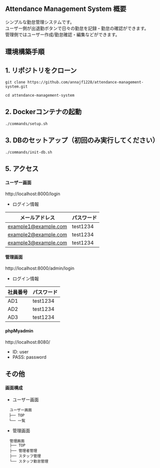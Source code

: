 ## Attendance Management System 概要
シンプルな勤怠管理システムです。<br>
ユーザー側が出退勤ボタンで日々の勤怠を記録・勤怠の確認ができます。 <br>
管理側ではユーザー作成/勤怠確認・編集などができます。

## 環境構築手順

## 1. リポジトリをクローン
```
git clone https://github.com/annajf1228/attendance-management-system.git
```
```
cd attendance-management-system
```

## 2. Dockerコンテナの起動
```
./commands/setup.sh
```

## 3. DBのセットアップ（初回のみ実行してください）
```
./commands/init-db.sh
```

## 5. アクセス
#### ユーザー画面
http://localhost:8000/login
- ログイン情報

| メールアドレス             | パスワード  |
|------------------------|-----------|
| example1@example.com   | test1234  |
| example2@example.com   | test1234  |
| example3@example.com   | test1234  |


#### 管理画面
http://localhost:8000/admin/login
- ログイン情報

| 社員番号  | パスワード   |
|---------|-----------|
| AD1     | test1234  |
| AD2     | test1234  |
| AD3     | test1234  |

#### phpMyadmin
http://localhost:8080/
- ID: user
- PASS: password

## その他
#### 画面構成
- ユーザー画面
```
  ユーザー画面
　├── TOP
　└── 一覧
```
- 管理画面
```
  管理画面
  ├── TOP
  ├── 管理者管理
  ├── スタッフ管理
  └── スタッフ勤怠管理
```
